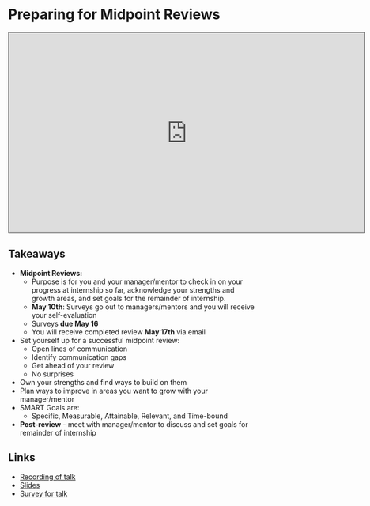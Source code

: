 # Preparing for Midpoint Reviews

<iframe src="https://adaacademy.hosted.panopto.com/Panopto/Pages/Embed.aspx?id=416f939a-d75f-4229-ba05-acfd016a1666&autoplay=false&offerviewer=true&showtitle=true&showbrand=false&start=0&interactivity=all" height="405" width="720" style="border: 1px solid #464646;" allowfullscreen allow="autoplay"></iframe>

## Takeaways

* **Midpoint Reviews:** 
  * Purpose is for you and your manager/mentor to check in on your progress at internship so far, acknowledge your strengths and growth areas, and set goals for the remainder of internship. 
  * **May 10th**: Surveys go out to managers/mentors and you will receive your self-evaluation
  * Surveys **due May 16**
  * You will receive completed review **May 17th** via email
* Set yourself up for a successful midpoint review: 
  * Open lines of communication
  * Identify communication gaps
  * Get ahead of your review
  * No surprises
* Own your strengths and find ways to build on them
* Plan ways to improve in areas you want to grow with your manager/mentor
* SMART Goals are: 
  * Specific, Measurable, Attainable, Relevant, and Time-bound
* **Post-review** - meet with manager/mentor to discuss and set goals for remainder of internship

## Links

* [Recording of talk](https://adaacademy.hosted.panopto.com/Panopto/Pages/Viewer.aspx?id=416f939a-d75f-4229-ba05-acfd016a1666)
* [Slides](https://docs.google.com/presentation/d/1JvZ9UvVjDgdnO4rh9KZn_68K5dhe2nyye1HlUBIScPU/edit#slide=id.g83a942fbda_0_0)
* [Survey for talk](https://docs.google.com/forms/d/e/1FAIpQLSchuBuEnlCQ5FQUVevO3lcBVT30iPuYpSyXmsN3yID3u1KnVw/viewform?usp=sf_link)